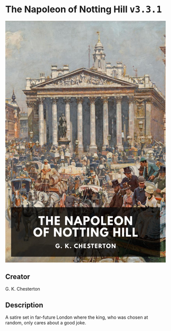 
# The Napoleon of Notting Hill <kbd>v3.3.1</kbd>

<center>
  <img src="./cover-1024.jpg"/>
</center>

## Creator
G. K. Chesterton

## Description
A satire set in far-future London where the king, who was chosen at random, only cares about a good joke.
